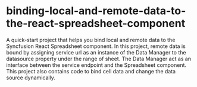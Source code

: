 # binding-local-and-remote-data-to-the-react-spreadsheet-component
A quick-start project that helps you bind local and remote data to the Syncfusion React Spreadsheet component. In this project, remote data is bound by assigning service url as an instance of the Data Manager to the datasource property under the range of sheet. The Data Manager act as an interface between the service endpoint and the Spreadsheet component. This project also contains code to bind cell data and change the data source dynamically.

